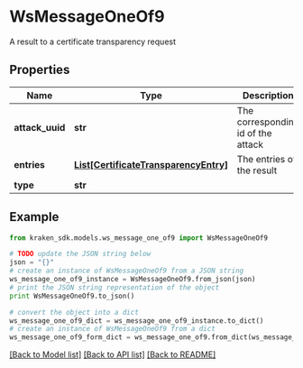 # WsMessageOneOf9

A result to a certificate transparency request

## Properties
Name | Type | Description | Notes
------------ | ------------- | ------------- | -------------
**attack_uuid** | **str** | The corresponding id of the attack | 
**entries** | [**List[CertificateTransparencyEntry]**](CertificateTransparencyEntry.md) | The entries of the result | 
**type** | **str** |  | 

## Example

```python
from kraken_sdk.models.ws_message_one_of9 import WsMessageOneOf9

# TODO update the JSON string below
json = "{}"
# create an instance of WsMessageOneOf9 from a JSON string
ws_message_one_of9_instance = WsMessageOneOf9.from_json(json)
# print the JSON string representation of the object
print WsMessageOneOf9.to_json()

# convert the object into a dict
ws_message_one_of9_dict = ws_message_one_of9_instance.to_dict()
# create an instance of WsMessageOneOf9 from a dict
ws_message_one_of9_form_dict = ws_message_one_of9.from_dict(ws_message_one_of9_dict)
```
[[Back to Model list]](../README.md#documentation-for-models) [[Back to API list]](../README.md#documentation-for-api-endpoints) [[Back to README]](../README.md)



